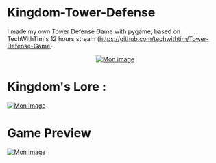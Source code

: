 # Kingdom-Tower-Defense
I made my own Tower Defense Game with pygame, based on TechWithTim's 12 hours stream (https://github.com/techwithtim/Tower-Defense-Game)

<center><a href='https://www.casimages.com/i/201027062439727203.png.html' target='_blank' title='Mon image'><img src='https://nsa40.casimages.com/img/2020/10/27/201027062439727203.png' border='0' alt='Mon image' /></a></center>


# Kingdom's Lore : 

<a href='https://www.casimages.com/i/201027063031538664.png.html' target='_blank' title='Mon image'><img src='https://nsa40.casimages.com/img/2020/10/27/201027063031538664.png' border='0' alt='Mon image' /></a>

# Game Preview

<a href='https://www.casimages.com/i/201027063136282855.png.html' target='_blank' title='Mon image'><img src='https://nsa40.casimages.com/img/2020/10/27/201027063136282855.png' border='0' alt='Mon image' /></a>